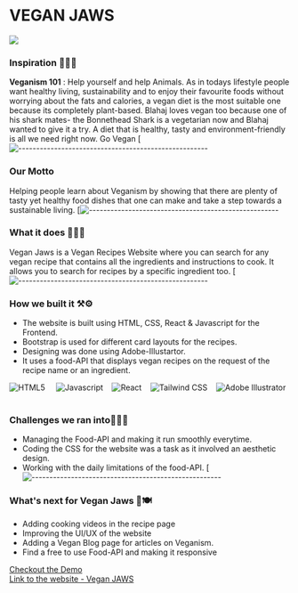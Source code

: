 # VEGAN JAWS
<img src="https://user-images.githubusercontent.com/100701261/193448658-9274ec1a-df11-47af-b29c-e2f7abaf8585.png" >

### Inspiration 🥕🥑🥗

**Veganism 101** : Help yourself and help Animals. As in todays lifestyle people want healthy living, sustainability and to enjoy their favourite foods without worrying about the fats and calories, a vegan diet is the most suitable one because its completely plant-based. Blahaj loves vegan too because one of his shark mates- the Bonnethead Shark is a vegetarian now and Blahaj wanted to give it a try. A diet that is healthy, tasty and environment-friendly is all we need right now. Go Vegan
[![-----------------------------------------------------](https://raw.githubusercontent.com/andreasbm/readme/master/assets/lines/colored.png)
### Our Motto

Helping people learn about Veganism by showing that there are plenty of tasty yet healthy food dishes that one can make and take a step towards a sustainable living.
[![-----------------------------------------------------](https://raw.githubusercontent.com/andreasbm/readme/master/assets/lines/colored.png)
### What it does 🍲🧑‍🍳

Vegan Jaws is a Vegan Recipes Website where you can search for any vegan recipe that contains all the ingredients and instructions to cook. It allows you to search for recipes by a specific ingredient too. 
[![-----------------------------------------------------](https://raw.githubusercontent.com/andreasbm/readme/master/assets/lines/colored.png)
### How we built it ⚒️⚙️

- The website is built using HTML, CSS, React & Javascript for the Frontend. 
- Bootstrap is used for different card layouts for the recipes.
- Designing was done using Adobe-Illustartor.
- It uses a food-API that displays vegan recipes on the request of the recipe name or an ingredient. 
<p>
<img alt="HTML5" src="https://img.shields.io/badge/HTML5-E34F26?style=for-the-badge&logo=html5&logoColor=white"/> &nbsp; &nbsp; <img alt="Javascript" src="https://img.shields.io/badge/JavaScript-F7DF1E?style=for-the-badge&logo=javascript&logoColor=black"/>&nbsp; &nbsp; <img alt="React" src="https://img.shields.io/badge/React-20232A?style=for-the-badge&logo=react&logoColor=61DAFB"/>&nbsp; &nbsp; <img alt="Tailwind CSS" src="https://img.shields.io/badge/Tailwind_CSS-38B2AC?style=for-the-badge&logo=tailwind-css&logoColor=white"/>&nbsp; &nbsp; <img alt="Adobe Illustrator" src="https://img.shields.io/badge/Adobe%20Illustrator-FF9A00?style=for-the-badge&logo=adobe%20illustrator&logoColor=white"/>&nbsp; &nbsp; </p>

### Challenges we ran into🧑‍💻🧠
- Managing the Food-API and making it run smoothly everytime.
- Coding the CSS for the website was a task as it involved an aesthetic design.
- Working with the daily limitations of the food-API.
[![-----------------------------------------------------](https://raw.githubusercontent.com/andreasbm/readme/master/assets/lines/colored.png)
### What's next for Vegan Jaws 🦈🍽️

- Adding cooking videos in the recipe page
- Improving the UI/UX of the website
- Adding a Vegan Blog page for articles on Veganism.
- Find a free to use Food-API and making it responsive

[Checkout the Demo](https://www.youtube.com/watch?v=B-mtWkc8LEI) <br>
[Link to the website - Vegan JAWS](http://veganjaws.biz/)
